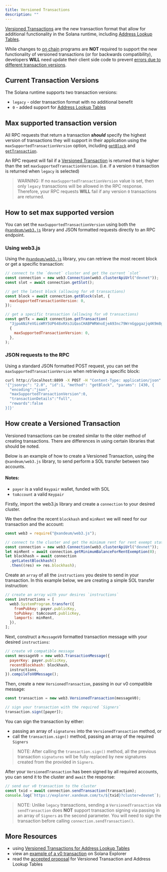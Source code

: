 ```yaml
---
title: Versioned Transactions
description: ""
---
```


[Versioned Transactions](./versioned-transactions.md) are the new transaction format that allow for additional functionality in the Solana runtime, including [Address Lookup Tables](./lookup-tables.md).

While changes to [on chain](./on-chain-programs/overview.md) programs are **NOT** required to support the new functionality of versioned transactions (or for backwards compatibility), developers **WILL** need update their client side code to prevent [errors due to different transaction versions](#max-supported-transaction-version).

## Current Transaction Versions

The Solana runtime supports two transaction versions:

- `legacy` - older transaction format with no additional benefit
- `0` - added support for [Address Lookup Tables](./lookup-tables.md)

## Max supported transaction version

All RPC requests that return a transaction **_should_** specify the highest version of transactions they will support in their application using the `maxSupportedTransactionVersion` option, including [`getBlock`](../api/http#getblock) and [`getTransaction`](../api/http#gettransaction).

An RPC request will fail if a [Versioned Transaction](./versioned-transactions.md) is returned that is higher than the set `maxSupportedTransactionVersion`. (i.e. if a version `0` transaction is returned when `legacy` is selected)

> WARNING:
> If no `maxSupportedTransactionVersion` value is set, then only `legacy` transactions will be allowed in the RPC response. Therefore, your RPC requests **WILL** fail if any version `0` transactions are returned.

## How to set max supported version

You can set the `maxSupportedTransactionVersion` using both the [`@xandeum/web3.js`](https://xandeum-labs.github.io/xandeum-web3.js/) library and JSON formatted requests directly to an RPC endpoint.

### Using web3.js

Using the [`@xandeum/web3.js`](https://xandeum-labs.github.io/xandeum-web3.js/) library, you can retrieve the most recent block or get a specific transaction:

```js
// connect to the `devnet` cluster and get the current `slot`
const connection = new web3.Connection(web3.clusterApiUrl("devnet"));
const slot = await connection.getSlot();

// get the latest block (allowing for v0 transactions)
const block = await connection.getBlock(slot, {
  maxSupportedTransactionVersion: 0,
});

// get a specific transaction (allowing for v0 transactions)
const getTx = await connection.getTransaction(
  "3jpoANiFeVGisWRY5UP648xRXs3iQasCHABPWRWnoEjeA93nc79WrnGgpgazjq4K9m8g2NJoyKoWBV1Kx5VmtwHQ",
  {
    maxSupportedTransactionVersion: 0,
  },
);
```

### JSON requests to the RPC

Using a standard JSON formatted POST request, you can set the `maxSupportedTransactionVersion` when retrieving a specific block:

```bash
curl http://localhost:8899 -X POST -H "Content-Type: application/json" -d \
'{"jsonrpc": "2.0", "id":1, "method": "getBlock", "params": [430, {
  "encoding":"json",
  "maxSupportedTransactionVersion":0,
  "transactionDetails":"full",
  "rewards":false
}]}'
```

## How create a Versioned Transaction

Versioned transactions can be created similar to the older method of creating transactions. There are differences in using certain libraries that should be noted.

Below is an example of how to create a Versioned Transaction, using the `@xandeum/web3.js` library, to send perform a SOL transfer between two accounts.

#### Notes:

- `payer` is a valid `Keypair` wallet, funded with SOL
- `toAccount` a valid `Keypair`

Firstly, import the web3.js library and create a `connection` to your desired cluster.

We then define the recent `blockhash` and `minRent` we will need for our transaction and the account:

```js
const web3 = require("@xandeum/web3.js");

// connect to the cluster and get the minimum rent for rent exempt status
const connection = new web3.Connection(web3.clusterApiUrl("devnet"));
let minRent = await connection.getMinimumBalanceForRentExemption(0);
let blockhash = await connection
  .getLatestBlockhash()
  .then((res) => res.blockhash);
```

Create an `array` of all the `instructions` you desire to send in your transaction. In this example below, we are creating a simple SOL transfer instruction:

```js
// create an array with your desires `instructions`
const instructions = [
  web3.SystemProgram.transfer({
    fromPubkey: payer.publicKey,
    toPubkey: toAccount.publicKey,
    lamports: minRent,
  }),
];
```

Next, construct a `MessageV0` formatted transaction message with your desired `instructions`:

```js
// create v0 compatible message
const messageV0 = new web3.TransactionMessage({
  payerKey: payer.publicKey,
  recentBlockhash: blockhash,
  instructions,
}).compileToV0Message();
```

Then, create a new `VersionedTransaction`, passing in our v0 compatible message:

```js
const transaction = new web3.VersionedTransaction(messageV0);

// sign your transaction with the required `Signers`
transaction.sign([payer]);
```

You can sign the transaction by either:

- passing an array of `signatures` into the `VersionedTransaction` method, or
- call the `transaction.sign()` method, passing an array of the required `Signers`

> NOTE:
> After calling the `transaction.sign()` method, all the previous transaction `signatures` will be fully replaced by new signatures created from the provided in `Signers`.

After your `VersionedTransaction` has been signed by all required accounts, you can send it to the cluster and `await` the response:

```js
// send our v0 transaction to the cluster
const txid = await connection.sendTransaction(transaction);
console.log(`https://explorer.xandeum.com/tx/${txid}?cluster=devnet`);
```

> NOTE:
> Unlike `legacy` transactions, sending a `VersionedTransaction` via `sendTransaction` does **NOT** support transaction signing via passing in an array of `Signers` as the second parameter. You will need to sign the transaction before calling `connection.sendTransaction()`.

## More Resources

- using [Versioned Transactions for Address Lookup Tables](./lookup-tables.md#how-to-create-an-address-lookup-table)
- view an [example of a v0 transaction](https://explorer.xandeum.com/tx/3jpoANiFeVGisWRY5UP648xRXs3iQasCHABPWRWnoEjeA93nc79WrnGgpgazjq4K9m8g2NJoyKoWBV1Kx5VmtwHQ/?cluster=devnet) on Solana Explorer
- read the [accepted proposal](./../proposals/versioned-transactions.md) for Versioned Transaction and Address Lookup Tables
